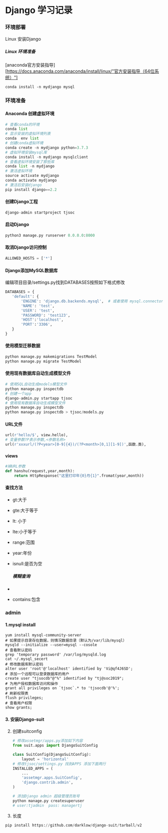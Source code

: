 # Django 学习记录

### 环境部署

Linux 安装Django

##### Linux 环境准备

[anaconda官方安装指导][https://docs.anaconda.com/anaconda/install/linux/"官方安装指导（64位系统）"]



``` shell
conda install -n mydjango mysql
```



### 环境准备

#### Anaconda 创建虚拟环境

```python
# 查看conda的环境
conda list
# 显示安装的虚拟环境列表
conda  env list
# 创建conda虚拟环境
conda create -n mydjango python=3.7.3
# 虚拟环境安装mysql库
conda install -n mydjango mysqlclient
# 查看虚拟环境安装了那些库
conda list -n mydjango
# 激活虚拟环境
source activate mydjango
conda activate mydjango
# 激活后安装django
pip install django==2.2
```

#### 创建Django工程

``` python
django-admin startproject tjsoc
```

#### 启动Django

```python
python3 manage.py runserver 0.0.0.0:8000
```

#### 取消Django访问控制

```python
ALLOWED_HOSTS = ['*']
```

#### Django添加MySQL数据库

编辑项目目录/settings.py找到DATABASES按照如下格式修改

 ``` python
DATABASES = {
    'default': {
        'ENGINE': 'django.db.backends.mysql',  # 或者使用 mysql.connector.django
        'NAME': 'test',
        'USER': 'test',
        'PASSWORD': 'test123',
        'HOST':'localhost',
        'PORT':'3306',
    }
}
 ```

#### 使用模型迁移数据

```python
python manage.py makemigrations TestModel
python manage.py migrate TestModel
```

#### 使用现有数据库自动生成模型文件

```python
# 使用SQL自动生成models模型文件
python manage.py inspectdb
# 创建一个app
django-admin.py startapp tjsoc
# 使用现有数据库自动生成模型文件
python manage.py inspectdb
python manage.py inspectdb > tjsoc/models.py
```

#### URL文件

```python
url(r'hello/$', view.hello),
# 变量参数?P表示参数,<参数名称>
url(r'xxxurl/(?P<year>[0-9]{4})/(?P<month>[0,1][1-9])',函数.类),
```

#### views

```python
#掉URL参数
def hanshu(request,year,month):
    return HttpResponse("这里打印年{0}月{1}".fromat(year,month))
```

#### 查找方法

- gt:大于

- gte:大于等于

- lt: 小于

- lte:小于等于

- range:范围

- year:年份

- isnull:是否为空

  ##### 模糊查询

- 

- contains:包含

### admin

#### 1.mysql install

``` shell
yum install mysql-community-server
# 如果提示目录存在数据，则情况数据目录（默认为/var/lib/mysql）
mysqld --initialize --user=mysql --cosole
# 查看默认密码
grep 'temporary password' /var/log/mysqld.log
cat ~/.mysql_secert
# 修改数据库默认密码
alter user 'root'@'localhost' identified by 'Vi@qf4J6SD';
# 添加一个远程可以登录数据库的用户
create user "tjsocdb"@"%" identified by "tj@soc2019";
# 为用户授权数据库访问和操作
grant all privileges on `tjsoc`.* to 'tjsocdb'@'%';
# 刷新权限表
flush privileges;
# 查看用户权限
show grants;
```

#### 3. 安装Django-suit

2. 创建suitconfig

   ```python
   # 修改assetmgr/apps.py添加如下内容
   from suit.apps import DjangoSuitConfig
   
   class SuitConfig(DjangoSuitConfig):
       layout = 'horizontal'
   # 修改tjsoc/settings.py 找到APPS 添加下面两行
   INSTALLED_APPS = (
       ...
       'assetmgr.apps.SuitConfig',
       'django.contrib.admin',
   )
   ```

   ```python
   # 添加Django admin 超级管理员账号
   python manage.py createsuperuser
   # user:tjadmin  pass: managertj
   ```

3. 长度

```python
pip install https://github.com/darklow/django-suit/tarball/v2
```

